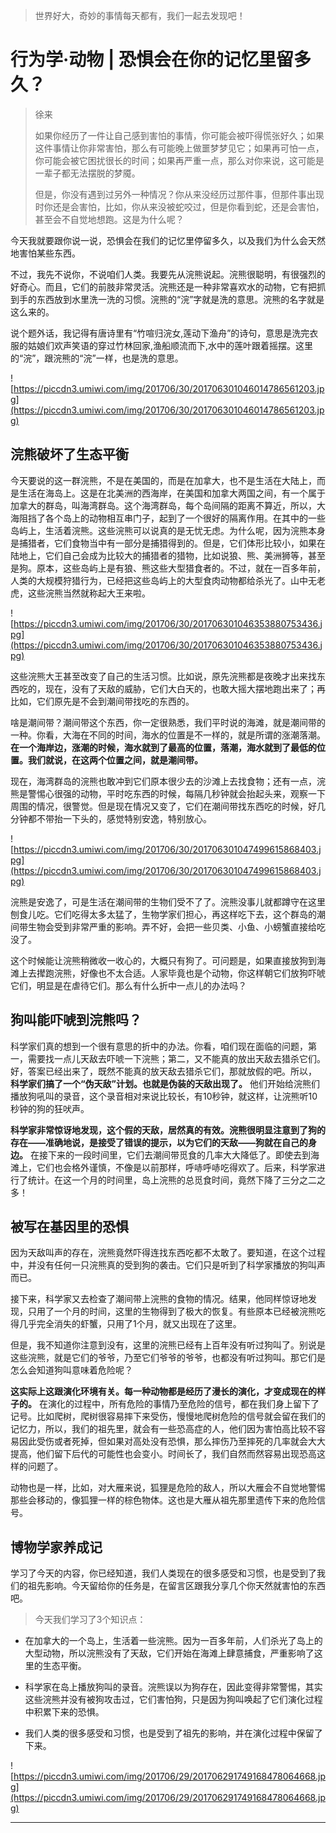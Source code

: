 > 世界好大，奇妙的事情每天都有，我们一起去发现吧！

# 行为学·动物 | 恐惧会在你的记忆里留多久？

> 徐来
> 
> 如果你经历了一件让自己感到害怕的事情，你可能会被吓得慌张好久；如果这件事情让你非常害怕，那么有可能晚上做噩梦梦见它；如果再可怕一点，你可能会被它困扰很长的时间；如果再严重一点，那么对你来说，这可能是一辈子都无法摆脱的梦魇。
> 
> 但是，你没有遇到过另外一种情况？你从来没经历过那件事，但那件事出现时你还是会害怕，比如，你从来没被蛇咬过，但是你看到蛇，还是会害怕，甚至会不自觉地想跑。这是为什么呢？

今天我就要跟你说一说，恐惧会在我们的记忆里停留多久，以及我们为什么会天然地害怕某些东西。

不过，我先不说你，不说咱们人类。我要先从浣熊说起。浣熊很聪明，有很强烈的好奇心。而且，它们的前肢非常灵活。浣熊还是一种非常喜欢水的动物，它有把抓到手的东西放到水里洗一洗的习惯。浣熊的“浣”字就是洗的意思。浣熊的名字就是这么来的。

说个题外话，我记得有唐诗里有“竹喧归浣女,莲动下渔舟”的诗句，意思是洗完衣服的姑娘们欢声笑语的穿过竹林回家,渔船顺流而下,水中的莲叶跟着摇摆。这里的“浣”，跟浣熊的“浣”一样，也是洗的意思。

![https://piccdn3.umiwi.com/img/201706/30/201706301046014786561203.jpg](https://piccdn3.umiwi.com/img/201706/30/201706301046014786561203.jpg)

## 浣熊破坏了生态平衡

今天要说的这一群浣熊，不是在美国的，而是在加拿大，也不是生活在大陆上，而是生活在海岛上。这是在北美洲的西海岸，在美国和加拿大两国之间，有一个属于加拿大的群岛，叫海湾群岛。这个海湾群岛，每个岛间隔的距离不算近，所以，大海阻挡了各个岛上的动物相互串门子，起到了一个很好的隔离作用。在其中的一些岛屿上，生活着浣熊。这些浣熊可以说真的是无忧无虑。为什么呢，因为浣熊本身是捕猎者，它们食物当中有一部分是捕猎得到的。但是，它们体形比较小，如果在陆地上，它们自己会成为比较大的捕猎者的猎物，比如说狼、熊、美洲狮等，甚至是狗。原本，这些岛屿上是有狼、熊这些大型猎食者的。不过，就在一百多年前，人类的大规模狩猎行为，已经把这些岛屿上的大型食肉动物都给杀光了。山中无老虎，这些浣熊当然就称起大王来啦。

![https://piccdn3.umiwi.com/img/201706/30/201706301046353880753436.jpg](https://piccdn3.umiwi.com/img/201706/30/201706301046353880753436.jpg)

这些浣熊大王甚至改变了自己的生活习惯。比如说，原先浣熊都是夜晚才出来找东西吃的，现在，没有了天敌的威胁，它们大白天的，也敢大摇大摆地跑出来了；再比如，它们原先是不会到潮间带找吃的东西的。

啥是潮间带？潮间带这个东西，你一定很熟悉，我们平时说的海滩，就是潮间带的一种。你看，大海在不同的时间，海水的位置是不一样的，就是所谓的涨潮落潮。 **在一个海岸边，涨潮的时候，海水就到了最高的位置，落潮，海水就到了最低的位置。我们就说，在这两个位置之间，就是潮间带。**

现在，海湾群岛的浣熊也敢冲到它们原本很少去的沙滩上去找食物；还有一点，浣熊是警惕心很强的动物，平时吃东西的时候，每隔几秒钟就会抬起头来，观察一下周围的情况，很警觉。但是现在情况又变了，它们在潮间带找东西吃的时候，好几分钟都不带抬一下头的，感觉特别安逸，特别放心。

![https://piccdn3.umiwi.com/img/201706/30/201706301047499615868403.jpg](https://piccdn3.umiwi.com/img/201706/30/201706301047499615868403.jpg)

浣熊是安逸了，可是生活在潮间带的生物们受不了了。浣熊没事儿就都蹲守在这里刨食儿吃。它们吃得太多太猛了，生物学家们担心，再这样吃下去，这个群岛的潮间带生物会受到非常严重的影响。弄不好，会把一些贝类、小鱼、小螃蟹直接给吃没了。

这个时候能让浣熊稍微收一收心的，大概只有狗了。可问题是，如果直接放狗到海滩上去撵跑浣熊，好像也不太合适。人家毕竟也是个动物，你这样朝它们放狗吓唬它们，明显是在虐待它们。那么有什么折中一点儿的办法吗？

## 狗叫能吓唬到浣熊吗？

科学家们真的想到一个很有意思的折中的办法。你看，咱们现在面临的问题，第一，需要找一点儿天敌去吓唬一下浣熊；第二，又不能真的放出天敌去猎杀它们。好，答案已经出来了，既然不能真的放天敌去猎杀它们，那就放假的吧。所以， **科学家们搞了一个“伪天敌”计划。也就是伪装的天敌出现了。** 他们开始给浣熊们播放狗吼叫的录音，这个录音相对来说比较长，有10秒钟，就这样，让浣熊听10秒钟的狗的狂吠声。

 **科学家非常惊讶地发现，这个假的天敌，居然真的有效。浣熊很明显注意到了狗的存在——准确地说，是接受了错误的提示，以为它们的天敌——狗就在自己的身边。** 在接下来的一段时间里，它们去潮间带觅食的几率大大降低了。即使去到海滩上，它们也会格外谨慎，不像是以前那样，呼哧呼哧吃得欢了。后来，科学家进行了统计。在这一个月的时间里，岛上浣熊的总觅食时间，竟然下降了三分之二之多！

## 被写在基因里的恐惧

因为天敌叫声的存在，浣熊竟然吓得连找东西吃都不太敢了。要知道，在这个过程中，并没有任何一只浣熊真的受到狗的袭击。它们只是听到了科学家播放的狗叫声而已。

接下来，科学家又去检查了潮间带上浣熊的食物的情况。结果，他同样惊讶地发现，只用了一个月的时间，这里的生物得到了极大的恢复。有些原本已经被浣熊吃得几乎完全消失的虾蟹，只用了1个月，就又出现在了这里。

但是，我不知道你注意到没有，这里的浣熊已经有上百年没有听过狗叫了。别说是这些浣熊，就是它们的爷爷，乃至它们爷爷的爷爷，也都没有听过狗叫。那它们是怎么会知道狗叫意味着危险呢？

 **这实际上这跟演化环境有关。每一种动物都是经历了漫长的演化，才变成现在的样子的。** 在演化的过程中，所有危险的事情乃至危险的信号，都在我们身上留下了记号。比如爬树，爬树很容易摔下来受伤，慢慢地爬树危险的信号就会留在我们的记忆力，所以，我们的祖先里，就会有一些恐高症的人，他们因为害怕高比较不容易因此受伤或者死掉，但如果对高处没有恐惧，那么摔伤乃至摔死的几率就会大大提高，他们留下后代的可能性也会变小。时间长了，我们自然而然容易出现恐高这样的问题了。

动物也是一样，比如，对大雁来说，狐狸是危险的敌人，所以大雁会不自觉地警惕那些会移动的，像狐狸一样的棕色物体。这也是大雁从祖先那里遗传下来的危险信号。

## 博物学家养成记

学习了今天的内容，你已经知道，我们人类现在的很多感受和习惯，也是受到了我们的祖先影响。今天留给你的任务是，在留言区跟我分享几个你天然就害怕的东西吧。

> 今天我们学习了3个知识点：

* 在加拿大的一个岛上，生活着一些浣熊。因为一百多年前，人们杀光了岛上的大型动物，所以浣熊没有了天敌，它们开始在海滩上肆意捕食，严重影响了这里的生态平衡。

* 科学家在岛上播放狗叫的录音。浣熊误以为狗存在，因此变得非常警惕，其实这些浣熊并没有被狗攻击过，它们害怕狗，只是因为狗叫唤起了它们演化过程中积累下来的恐惧。

* 我们人类的很多感受和习惯，也是受到了祖先的影响，并在演化过程中保留了下来。

![https://piccdn3.umiwi.com/img/201706/29/201706291749168478064668.jpg](https://piccdn3.umiwi.com/img/201706/29/201706291749168478064668.jpg)

---

